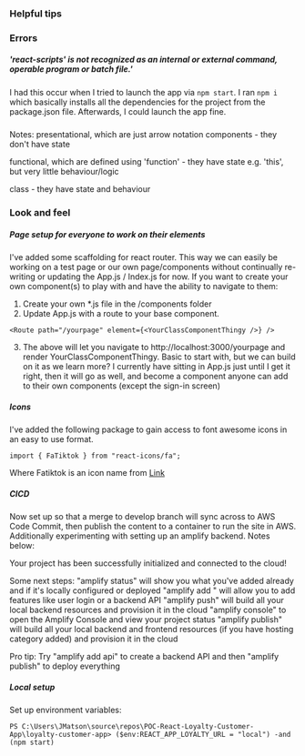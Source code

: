 ### Helpful tips
### Errors 

##### 'react-scripts' is not recognized as an internal or external command, operable program or batch file.'
I had this occur when I tried to launch the app via `npm start`. I ran `npm i` which basically installs all the dependencies for the project
from the package.json file. Afterwards, I could launch the app fine. 

#####
Notes: 
presentational, which are just arrow notation components - they don't have state

functional, which are defined using 'function' - they have state e.g. 'this', but very little behaviour/logic

class - they have state and behaviour

### Look and feel

##### Page setup for everyone to work on their elements
I've added some scaffolding for react router. This way we can easily be working on a test page or
our own page/components without continually re-writing or updating the App.js / Index.js for now. If you want to create your own component(s) to play with and have the ability to navigate to them: 
1. Create your own *.js file in the /components folder
2. Update App.js with a route to your base component. 

```
<Route path="/yourpage" element={<YourClassComponentThingy />} />
```
3. The above will let you navigate to http://localhost:3000/yourpage and render YourClassComponentThingy. Basic to start with, but we can build on it as we learn more? I currently have <Navigation /> sitting in App.js just until I get it right, then it will go 
as well, and become a component anyone can add to their own components (except the sign-in screen)

##### Icons
I've added the following package to gain access to font awesome icons in 
an easy to use format. 
```
import { FaTiktok } from "react-icons/fa";
```
Where Fatiktok is an icon name from [Link](https://react-icons.github.io/react-icons/icons?name=fa)

##### CICD
Now set up so that a merge to develop branch will sync across to AWS Code Commit, then publish the content to a container to run the site in AWS. Additionally experimenting with setting up an amplify backend. Notes below: 

Your project has been successfully initialized and connected to the cloud!

Some next steps:
"amplify status" will show you what you've added already and if it's locally configured or deployed
"amplify add <category>" will allow you to add features like user login or a backend API
"amplify push" will build all your local backend resources and provision it in the cloud
"amplify console" to open the Amplify Console and view your project status
"amplify publish" will build all your local backend and frontend resources (if you have hosting category added) and provision it in the cloud

Pro tip:
Try "amplify add api" to create a backend API and then "amplify publish" to deploy everything

##### Local setup
Set up environment variables: 
```
PS C:\Users\JMatson\source\repos\POC-React-Loyalty-Customer-App\loyalty-customer-app> ($env:REACT_APP_LOYALTY_URL = "local") -and (npm start)
```